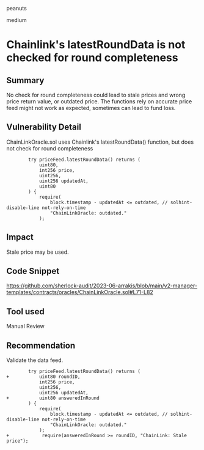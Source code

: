peanuts

medium

# Chainlink's latestRoundData is not checked for round completeness

## Summary

No check for round completeness could lead to stale prices and wrong price return value, or outdated price. The functions rely on accurate price feed might not work as expected, sometimes can lead to fund loss.

## Vulnerability Detail

ChainLinkOracle.sol uses Chainlink's latestRoundData() function, but does not check for round completeness

```
        try priceFeed.latestRoundData() returns (
            uint80,
            int256 price,
            uint256,
            uint256 updatedAt,
            uint80
        ) {
            require(
                block.timestamp - updatedAt <= outdated, // solhint-disable-line not-rely-on-time
                "ChainLinkOracle: outdated."
            );
```

## Impact

Stale price may be used.

## Code Snippet

https://github.com/sherlock-audit/2023-06-arrakis/blob/main/v2-manager-templates/contracts/oracles/ChainLinkOracle.sol#L71-L82

## Tool used

Manual Review

## Recommendation

Validate the data feed.

```solidity
        try priceFeed.latestRoundData() returns (
+           uint80 roundID,
            int256 price,
            uint256,
            uint256 updatedAt,
+           uint80 answeredInRound 
        ) {
            require(
                block.timestamp - updatedAt <= outdated, // solhint-disable-line not-rely-on-time
                "ChainLinkOracle: outdated."
            );
+            require(answeredInRound >= roundID, "ChainLink: Stale price");
```


